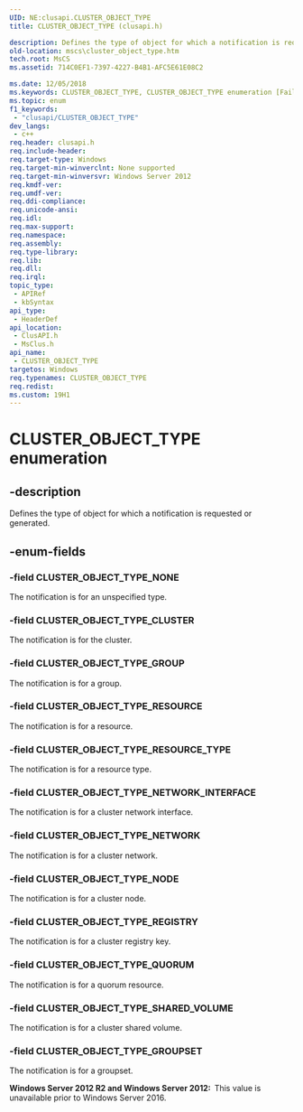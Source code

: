 ```yaml
---
UID: NE:clusapi.CLUSTER_OBJECT_TYPE
title: CLUSTER_OBJECT_TYPE (clusapi.h)

description: Defines the type of object for which a notification is requested or generated.
old-location: mscs\cluster_object_type.htm
tech.root: MsCS
ms.assetid: 714C0EF1-7397-4227-B4B1-AFC5E61E08C2

ms.date: 12/05/2018
ms.keywords: CLUSTER_OBJECT_TYPE, CLUSTER_OBJECT_TYPE enumeration [Failover Cluster], CLUSTER_OBJECT_TYPE_CLUSTER, CLUSTER_OBJECT_TYPE_GROUP, CLUSTER_OBJECT_TYPE_GROUPSET, CLUSTER_OBJECT_TYPE_NETWORK, CLUSTER_OBJECT_TYPE_NETWORK_INTERFACE, CLUSTER_OBJECT_TYPE_NODE, CLUSTER_OBJECT_TYPE_NONE, CLUSTER_OBJECT_TYPE_QUORUM, CLUSTER_OBJECT_TYPE_REGISTRY, CLUSTER_OBJECT_TYPE_RESOURCE, CLUSTER_OBJECT_TYPE_RESOURCE_TYPE, CLUSTER_OBJECT_TYPE_SHARED_VOLUME, clusapi/CLUSTER_OBJECT_TYPE, clusapi/CLUSTER_OBJECT_TYPE_CLUSTER, clusapi/CLUSTER_OBJECT_TYPE_GROUP, clusapi/CLUSTER_OBJECT_TYPE_GROUPSET, clusapi/CLUSTER_OBJECT_TYPE_NETWORK, clusapi/CLUSTER_OBJECT_TYPE_NETWORK_INTERFACE, clusapi/CLUSTER_OBJECT_TYPE_NODE, clusapi/CLUSTER_OBJECT_TYPE_NONE, clusapi/CLUSTER_OBJECT_TYPE_QUORUM, clusapi/CLUSTER_OBJECT_TYPE_REGISTRY, clusapi/CLUSTER_OBJECT_TYPE_RESOURCE, clusapi/CLUSTER_OBJECT_TYPE_RESOURCE_TYPE, clusapi/CLUSTER_OBJECT_TYPE_SHARED_VOLUME, msclus/CLUSTER_OBJECT_TYPE, msclus/CLUSTER_OBJECT_TYPE_CLUSTER, msclus/CLUSTER_OBJECT_TYPE_GROUP, msclus/CLUSTER_OBJECT_TYPE_GROUPSET, msclus/CLUSTER_OBJECT_TYPE_NETWORK, msclus/CLUSTER_OBJECT_TYPE_NETWORK_INTERFACE, msclus/CLUSTER_OBJECT_TYPE_NODE, msclus/CLUSTER_OBJECT_TYPE_NONE, msclus/CLUSTER_OBJECT_TYPE_QUORUM, msclus/CLUSTER_OBJECT_TYPE_REGISTRY, msclus/CLUSTER_OBJECT_TYPE_RESOURCE, msclus/CLUSTER_OBJECT_TYPE_RESOURCE_TYPE, msclus/CLUSTER_OBJECT_TYPE_SHARED_VOLUME, mscs.cluster_object_type
ms.topic: enum
f1_keywords: 
 - "clusapi/CLUSTER_OBJECT_TYPE"
dev_langs:
 - c++
req.header: clusapi.h
req.include-header: 
req.target-type: Windows
req.target-min-winverclnt: None supported
req.target-min-winversvr: Windows Server 2012
req.kmdf-ver: 
req.umdf-ver: 
req.ddi-compliance: 
req.unicode-ansi: 
req.idl: 
req.max-support: 
req.namespace: 
req.assembly: 
req.type-library: 
req.lib: 
req.dll: 
req.irql: 
topic_type:
 - APIRef
 - kbSyntax
api_type:
 - HeaderDef
api_location:
 - ClusAPI.h
 - MsClus.h
api_name:
 - CLUSTER_OBJECT_TYPE
targetos: Windows
req.typenames: CLUSTER_OBJECT_TYPE
req.redist: 
ms.custom: 19H1
---
```


# CLUSTER_OBJECT_TYPE enumeration


## -description


Defines the type of object for which a notification is requested or generated.


## -enum-fields




### -field CLUSTER_OBJECT_TYPE_NONE

The notification is for an unspecified type.


### -field CLUSTER_OBJECT_TYPE_CLUSTER

The notification is for the cluster.


### -field CLUSTER_OBJECT_TYPE_GROUP

The notification is for a group.


### -field CLUSTER_OBJECT_TYPE_RESOURCE

The notification is for a resource.


### -field CLUSTER_OBJECT_TYPE_RESOURCE_TYPE

The notification is for a resource type.


### -field CLUSTER_OBJECT_TYPE_NETWORK_INTERFACE

The notification is for a cluster network interface.


### -field CLUSTER_OBJECT_TYPE_NETWORK

The notification is for a cluster network.


### -field CLUSTER_OBJECT_TYPE_NODE

The notification is for a cluster node.


### -field CLUSTER_OBJECT_TYPE_REGISTRY

The notification is for a cluster registry key.


### -field CLUSTER_OBJECT_TYPE_QUORUM

The notification is for a quorum resource.


### -field CLUSTER_OBJECT_TYPE_SHARED_VOLUME

The notification is for a cluster shared volume.


### -field CLUSTER_OBJECT_TYPE_GROUPSET

The notification is for a groupset.

<b>Windows Server 2012 R2 and Windows Server 2012:  </b>This value is unavailable prior to Windows Server 2016.

